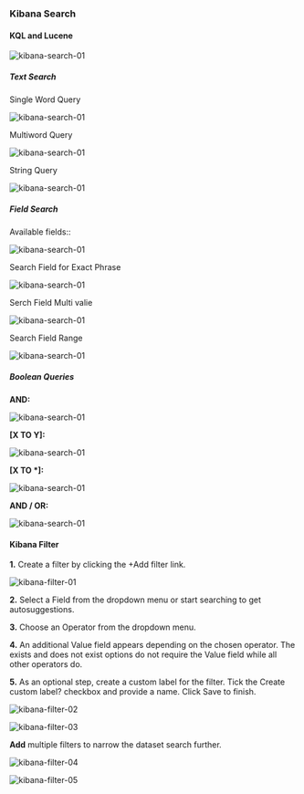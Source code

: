 ### Kibana Search

#### KQL and Lucene

![kibana-search-01](images/kibana-search/kibana-search-01.png)

##### Text Search

Single Word Query

![kibana-search-01](images/kibana-search/kibana-search-02.png)

Multiword Query

![kibana-search-01](images/kibana-search/kibana-search-03.png)

String Query

![kibana-search-01](images/kibana-search/kibana-search-04.png)

##### Field Search

Available fields:: 

![kibana-search-01](images/kibana-search/kibana-search-05.png)

Search Field for Exact Phrase

![kibana-search-01](images/kibana-search/kibana-search-06.png)

Serch Field Multi valie

![kibana-search-01](images/kibana-search/kibana-search-07.png)

Search Field Range

![kibana-search-01](images/kibana-search/kibana-search-08.png)


##### Boolean Queries

**AND:**

![kibana-search-01](images/kibana-search/kibana-search-09.png)

**\[X TO Y\]:**

![kibana-search-01](images/kibana-search/kibana-search-10.png)

**\[X TO \*\]:**

![kibana-search-01](images/kibana-search/kibana-search-11.png)

**AND / OR:**

![kibana-search-01](images/kibana-search/kibana-search-12.png)

#### Kibana Filter

**1.** Create a filter by clicking the +Add filter link.
 
![kibana-filter-01](images/kibana-search/kibana-filter-01.png)

**2.** Select a Field from the dropdown menu or start searching to get autosuggestions.

**3.** Choose an Operator from the dropdown menu.

**4.** An additional Value field appears depending on the chosen operator. The exists and does not exist options do not require the Value field while all other operators do. 

**5.** As an optional step, create a custom label for the filter. Tick the Create custom label? checkbox and provide a name. Click Save to finish.

![kibana-filter-02](images/kibana-search/kibana-filter-02.png)


![kibana-filter-03](images/kibana-search/kibana-filter-03.png)


**Add** multiple filters to narrow the dataset search further.

![kibana-filter-04](images/kibana-search/kibana-filter-04.png)


![kibana-filter-05](images/kibana-search/kibana-filter-05.png)

 

